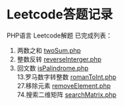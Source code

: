 # Leetcode答题记录
PHP语言 Leetcode解题
已完成列表：
1. 两数之和 <a href="https://github.com/Han0207/Leetcode/blob/master/codes/twoSum.php">twoSum.php</a>
7. 整数反转 <a href="https://github.com/Han0207/Leetcode/blob/master/codes/reverseInterger.php">reverseInterger.php</a>
9. 回文数 <a href="https://github.com/Han0207/Leetcode/blob/master/codes/isPalindrome.php">isPalindrome.php</a><br/>
13.罗马数字转整数 <a href="https://github.com/Han0207/Leetcode/blob/master/codes/romanToInt.php">romanToInt.php</a><br/>
27.移除元素 <a href="https://github.com/Han0207/Leetcode/blob/master/codes/removeElement.php">removeElement.php</a><br/>
74.搜索二维矩阵 <a href="https://github.com/Han0207/Leetcode/blob/master/codes/searchMatrix.php">searchMatrix.php</a>


